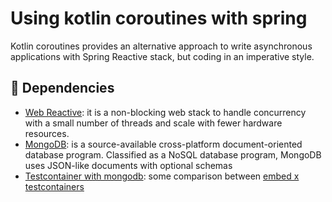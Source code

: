 # Using kotlin coroutines with spring

Kotlin coroutines provides an alternative approach to write asynchronous applications with Spring Reactive stack,
but coding in an imperative style.

## 📖 Dependencies

- [Web Reactive](https://docs.spring.io/spring-framework/docs/6.0.x/reference/html/web-reactive.html#spring-webflux): it
  is a non-blocking web stack to handle concurrency with a small number of threads and scale with fewer hardware
  resources.
- [MongoDB](https://www.mongodb.com): is a source-available cross-platform document-oriented database program.
  Classified as a NoSQL database program, MongoDB uses JSON-like documents with optional schemas
- [Testcontainer with mongodb](https://www.testcontainers.org/modules/databases/mongodb/): some comparison
  between [embed x testcontainers](https://nexocode.com/blog/posts/fast-stable-mongodb-tests-spring/)


